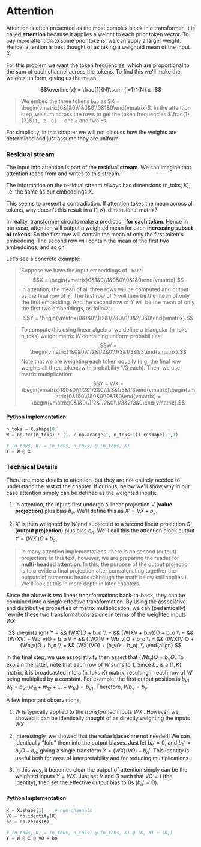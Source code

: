 # Attention

Attention is often presented as the most complex block in a transformer. It is called **attention** because it applies a weight to each prior token vector. To pay more attention to some prior tokens, we can apply a larger weight. Hence, attention is best thought of as taking a weighted mean of the input $X$.

For this problem we want the token frequencies, which are proportional to the sum of each channel across the tokens. To find this we'll make the weights uniform, giving us the mean:

$$\overline{x} = \frac{1}{N}\sum_{i=1}^{N} x_i$$

> We embed the three tokens `bab` as $X = \begin{vmatrix}0&1&0\\1&0&0\\0&1&0\end{vmatrix}$. In the attention step, we sum across the rows to get the token frequencies $\frac{1}{3}$`[1, 2, 0]` -- one `a` and two `b`s.

For simplicity, in this chapter we will not discuss how the weights are determined and just assume they are uniform.

### Residual stream

The input into attention is part of the **residual stream**. We can imagine that attention reads from and writes to this stream.

The information on the residual stream _always_ has dimensions (n_toks, $K$), i.e. the same as our embeddings $X$.

This seems to present a contradiction. If attention takes the mean across all tokens, why doesn't this result in a $(1,K)$-dimensional matrix?

In reality, transformer circuits make a prediction **for each token**. Hence in our case, attention will output a weighted mean for each **increasing subset of tokens**. So the first row will contain the mean of only the first token's embedding. The second row will contain the mean of the first two embeddings, and so on.

Let's see a concrete example:

> Suppose we have the input embeddings of `'bab'`: $$X = \begin{vmatrix}0&1&0\\1&0&0\\0&1&0\end{vmatrix}.$$ In attention, the mean of all three rows will be computed and output as the final row of $Y$. The first row of $Y$ will then be the mean of only the first embedding. And the second row of $Y$ will be the mean of only the first two embeddings, as follows: $$Y = \begin{vmatrix}0&1&0\\1/2&1/2&0\\1/3&2/3&0\end{vmatrix}.$$

> To compute this using linear algebra, we define a triangular (n_toks, n_toks) weight matrix $W$ containing uniform probabilities: $$W = \begin{vmatrix}1&0&0\\1/2&1/2&0\\1/3&1/3&1/3\end{vmatrix}.$$ Note that we are weighting each token equally (e.g. the final row weights all three tokens with probability 1/3 each). Then, we use matrix multiplication: $$Y = WX = \begin{vmatrix}1&0&0\\1/2&1/2&0\\1/3&1/3&1/3\end{vmatrix}\begin{vmatrix}0&1&0\\1&0&0\\0&1&0\end{vmatrix} = \begin{vmatrix}0&1&0\\1/2&1/2&0\\1/3&2/3&0\end{vmatrix}.$$

#### Python Implementation

```python
n_toks = X.shape[0]
W = np.tri(n_toks) * (1. / np.arange(1, n_toks+1)).reshape(-1,1)

# (n_toks, K) = (n_toks, n_toks) @ (n_toks, K)
Y = W @ X
```

### Technical Details

There are more details to attention, but they are not entirely needed to understand the rest of the chapter. If curious, below we'll show why in our case attention simply can be defined as the weighted inputs:

1. In attention, the inputs first undergo a linear projection $V$ (**value projection**) plus bias $b_v$. We'll define this as $X' = VX + b_v$.

2. $X'$ is then weighted by $W$ and subjected to a second linear projection $O$ (**output projection**) plus bias $b_o$. We'll call this the attention block output $Y = (WX')O + b_o$.

> In many attention implementations, there is no second (output) projection. In this text, however, we are preparing the reader for **multi-headed attention**. In this, the purpose of the output projection is to provide a final projection after concatenating together the outputs of numerous heads (although the math below still applies!). We'll look at this in more depth in later chapters.

Since the above is two linear transformations back-to-back, they can be combined into a single effective transformation. By using the associative and distributive properties of matrix multiplication, we can (pedantically) rewrite these two transformations as one in terms of the weighted inputs $WX$:

$$
\begin{align}
Y = && (WX')O + b_o            \\
= && (W(XV + b_v))O + b_o      \\
= && (W(XV) + Wb_v)O + b_o     \\
= && ((WX)V + Wb_v)O + b_o     \\
= && ((WX)V)O + (Wb_v)O + b_o  \\
= && (WX)(VO) + (b_vO + b_o).  \\
\end{align}
$$

In the final step, we use associativity then assert that $(Wb_v)O = b_vO$. To explain the latter, note that each row of $W$ sums to 1. Since $b_v$ is a $(1,K)$ matrix, it is broadcasted into a (n_toks,$K$) matrix, resulting in each row of $W$ being multiplied by a constant. For example, the first output position is $b_{v1} \cdot w_1 = b_{v1}(w_{11} + w_{12} + \dots + w_{1n}) = b_{v1}$. Therefore, $Wb_v = b_v$.

A few important observations:

1. $W$ is typically applied to the _transformed_ inputs $WX'$. However, we showed it can be identically thought of as directly weighting the inputs $WX$.

2. Interestingly, we showed that the value biases are not needed! We can identically "fold" them into the output biases. Just let $b_v' = 0$, and $b_o' = b_vO + b_o$, giving a single transform $Y = (WX)(VO) + b_o'$. This identity is useful both for ease of interpretability and for reducing multiplications.

3. In this way, it becomes clear the output of attention simply can be the weighted inputs $Y = WX$. Just set $V$ and $O$ such that $VO = I$ (the identity), then set the effective output bias to 0s ($b_o' = \mathbf{0}$).


#### Python Implementation

```python
K = X.shape[1]    # num channels
VO = np.identity(K)
bo = np.zeros(K)

# (n_toks, K) = (n_toks, n_toks) @ (n_toks, K) @ (K, K) + (K,)
Y = W @ X @ VO + bo
```
